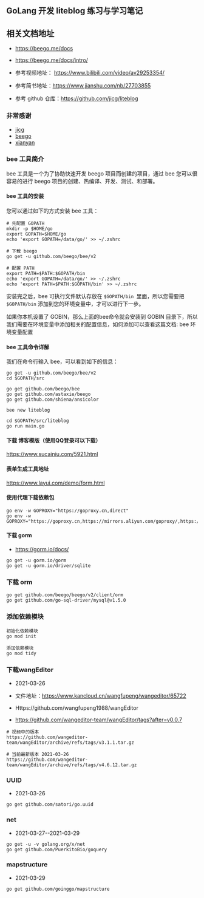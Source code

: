 ## GoLang 开发 liteblog 练习与学习笔记

## 相关文档地址

- https://beego.me/docs
- https://beego.me/docs/intro/



- 参考视频地址： https://www.bilibili.com/video/av29253354/
- 参考简书地址：https://www.jianshu.com/nb/27703855 
- 参考 github 仓库：https://github.com/jicg/liteblog

### 非常感谢

- [jicg](https://github.com/jicg)
- [beego](https://hub.fastgit.org/astaxie/beego)
- [xianyan](https://hub.fastgit.org/layui/xianyan/)

### bee 工具简介

bee 工具是一个为了协助快速开发 beego 项目而创建的项目，通过 bee 您可以很容易的进行 beego 项目的创建、热编译、开发、测试、和部署。

#### bee 工具的安装

您可以通过如下的方式安装 bee 工具：

```
# 先配置 GOPATH
mkdir -p $HOME/go
export GOPATH=$HOME/go
echo 'export GOPATH=/data/go/' >> ~/.zshrc

# 下载 beego
go get -u github.com/beego/bee/v2

# 配置 PATH
export PATH=$PATH:$GOPATH/bin
echo 'export GOPATH=/data/go/' >> ~/.zshrc
echo 'export PATH=$PATH:$GOPATH/bin' >> ~/.zshrc
```
安装完之后，bee 可执行文件默认存放在 `$GOPATH/bin `里面，所以您需要把` $GOPATH/bin` 添加到您的环境变量中，才可以进行下一步。

如果你本机设置了 GOBIN，那么上面的bee命令就会安装到 GOBIN 目录下，所以我们需要在环境变量中添加相关的配置信息，如何添加可以查看这篇文档: bee 环境变量配置

#### bee 工具命令详解

我们在命令行输入 bee，可以看到如下的信息：

```
go get -u github.com/beego/bee/v2
cd $GOPATH/src  

go get github.com/beego/bee
go get github.com/astaxie/beego
go get github.com/shiena/ansicolor

bee new liteblog

cd $GOPATH/src/liteblog
go run main.go
```

#### 下载 博客模版（使用QQ登录可以下载）

https://www.sucainiu.com/5921.html

#### 表单生成工具地址

https://www.layui.com/demo/form.html

#### 使用代理下载依赖包

```
go env -w GOPROXY="https://goproxy.cn,direct"
go env -w GOPROXY="https://goproxy.cn,https://mirrors.aliyun.com/goproxy/,https://goproxy.io,direct"
```

#### 下载 gorm

- https://gorm.io/docs/

```shell script
go get -u gorm.io/gorm
go get -u gorm.io/driver/sqlite
```

### 下载 orm

```
go get github.com/beego/beego/v2/client/orm
go get github.com/go-sql-driver/mysql@v1.5.0
```

### 添加依赖模块

```
初始化依赖模块
go mod init

添加依赖模块
go mod tidy

```

### 下载wangEditor

- 2021-03-26

- 文件地址：https://www.kancloud.cn/wangfupeng/wangeditor/65722
- Https://github.com/wangfupeng1988/wangEditor
- https://github.com/wangeditor-team/wangEditor/tags?after=v0.0.7

```
# 视频中的版本
https://github.com/wangeditor-team/wangEditor/archive/refs/tags/v3.1.1.tar.gz

# 当前最新版本 2021-03-26
https://github.com/wangeditor-team/wangEditor/archive/refs/tags/v4.6.12.tar.gz
```

### UUID

- 2021-03-26

```
go get github.com/satori/go.uuid
```

### net

- 2021-03-27--2021-03-29

```
go get -u -v golang.org/x/net
go get github.com/PuerkitoBio/goquery
```
### mapstructure

- 2021-03-29
```
go get github.com/goinggo/mapstructure
```













